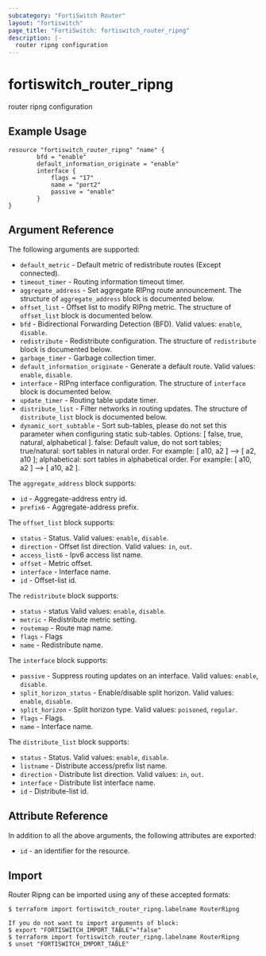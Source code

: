 ```yaml
---
subcategory: "FortiSwitch Router"
layout: "fortiswitch"
page_title: "FortiSwitch: fortiswitch_router_ripng"
description: |-
  router ripng configuration
---
```


# fortiswitch_router_ripng
router ripng configuration

## Example Usage

```hcl
resource "fortiswitch_router_ripng" "name" {
        bfd = "enable"
        default_information_originate = "enable"
        interface {
            flags = "17"
            name = "port2"
            passive = "enable"
        }
}
```

## Argument Reference

The following arguments are supported:

* `default_metric` - Default metric of redistribute routes (Except connected).
* `timeout_timer` - Routing information timeout timer.
* `aggregate_address` - Set aggregate RIPng route announcement. The structure of `aggregate_address` block is documented below.
* `offset_list` - Offset list to modify RIPng metric. The structure of `offset_list` block is documented below.
* `bfd` - Bidirectional Forwarding Detection (BFD). Valid values: `enable`, `disable`.
* `redistribute` - Redistribute configuration. The structure of `redistribute` block is documented below.
* `garbage_timer` - Garbage collection timer.
* `default_information_originate` - Generate a default route. Valid values: `enable`, `disable`.
* `interface` - RIPng interface configuration. The structure of `interface` block is documented below.
* `update_timer` - Routing table update timer.
* `distribute_list` - Filter networks in routing updates. The structure of `distribute_list` block is documented below.
* `dynamic_sort_subtable` - Sort sub-tables, please do not set this parameter when configuring static sub-tables. Options: [ false, true, natural, alphabetical ]. false: Default value, do not sort tables; true/natural: sort tables in natural order. For example: [ a10, a2 ] --> [ a2, a10 ]; alphabetical: sort tables in alphabetical order. For example: [ a10, a2 ] --> [ a10, a2 ].

The `aggregate_address` block supports:

* `id` - Aggregate-address entry id.
* `prefix6` - Aggregate-address prefix.

The `offset_list` block supports:

* `status` - Status. Valid values: `enable`, `disable`.
* `direction` - Offset list direction. Valid values: `in`, `out`.
* `access_list6` - Ipv6 access list name.
* `offset` - Metric offset.
* `interface` - Interface name.
* `id` - Offset-list id.

The `redistribute` block supports:

* `status` - status Valid values: `enable`, `disable`.
* `metric` - Redistribute metric setting.
* `routemap` - Route map name.
* `flags` - Flags
* `name` - Redistribute name.

The `interface` block supports:

* `passive` - Suppress routing updates on an interface. Valid values: `enable`, `disable`.
* `split_horizon_status` - Enable/disable split horizon. Valid values: `enable`, `disable`.
* `split_horizon` - Split horizon type. Valid values: `poisoned`, `regular`.
* `flags` - Flags.
* `name` - Interface name.

The `distribute_list` block supports:

* `status` - Status. Valid values: `enable`, `disable`.
* `listname` - Distribute access/prefix list name.
* `direction` - Distribute list direction. Valid values: `in`, `out`.
* `interface` - Distribute list interface name.
* `id` - Distribute-list id.


## Attribute Reference

In addition to all the above arguments, the following attributes are exported:
* `id` - an identifier for the resource.

## Import

Router Ripng can be imported using any of these accepted formats:
```
$ terraform import fortiswitch_router_ripng.labelname RouterRipng

If you do not want to import arguments of block:
$ export "FORTISWITCH_IMPORT_TABLE"="false"
$ terraform import fortiswitch_router_ripng.labelname RouterRipng
$ unset "FORTISWITCH_IMPORT_TABLE"
```
